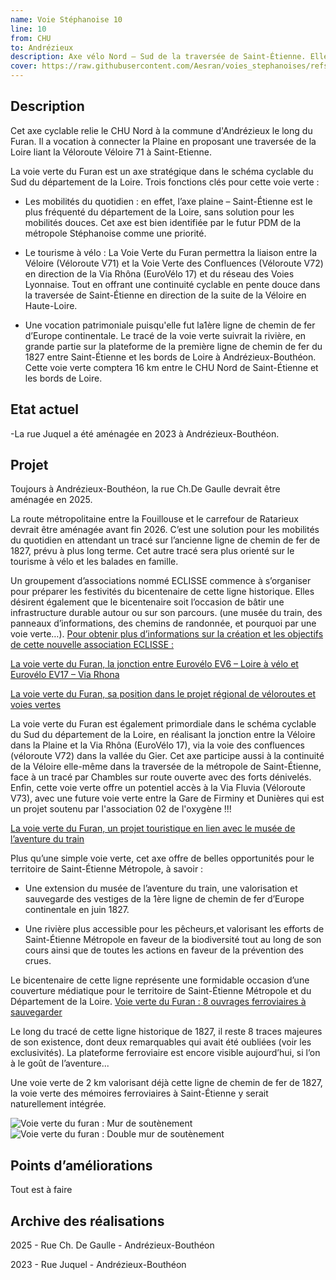 ```yaml
---
name: Voie Stéphanoise 10
line: 10
from: CHU
to: Andrézieux
description: Axe vélo Nord – Sud de la traversée de Saint-Étienne. Elle suit la ligne T1 du tram et parcours la ville du nord-ouest depuis l'hôpital nord jusqu'à Solaure au sud-est.
cover: https://raw.githubusercontent.com/Aesran/voies_stephanoises/refs/heads/main/assets/L10-Voie-verte-Furan-bicentenaire-1827-2027-ferroviaire.jpeg
---
```


## Description

Cet axe cyclable relie le CHU Nord à la commune d'Andrézieux le long du Furan. 
Il a vocation à connecter la Plaine en proposant une traversée de la Loire liant la Véloroute Véloire 71 à Saint-Etienne. 

La voie verte du Furan est un axe stratégique dans le schéma cyclable du Sud du département de la Loire. Trois fonctions clés pour cette voie verte :


 - Les mobilités du quotidien : en effet, l’axe plaine – Saint-Étienne est le plus fréquenté du département de la Loire, sans solution pour les mobilités douces. Cet axe est bien identifiée par le futur PDM de la métropole Stéphanoise comme une priorité.


- Le tourisme à vélo : La Voie Verte du Furan permettra la liaison entre la Véloire (Véloroute V71) et la Voie Verte des Confluences (Véloroute V72) en direction de la Via Rhôna (EuroVélo 17) et du réseau des Voies Lyonnaise. Tout en offrant une continuité cyclable en pente douce dans la traversée de Saint-Étienne en direction de la suite de la Véloire en Haute-Loire.


- Une vocation patrimoniale puisqu'elle fut la1ère ligne de chemin de fer d’Europe continentale.
Le tracé de la voie verte suivrait la rivière, en grande partie sur la plateforme de la première ligne de chemin de fer du 1827 entre Saint-Étienne et les bords de Loire à Andrézieux-Bouthéon. Cette voie verte comptera 16 km entre le CHU Nord de Saint-Étienne et les bords de Loire.

## Etat actuel

-La rue Juquel a été aménagée en 2023 à Andrézieux-Bouthéon. 


## Projet

Toujours à Andrézieux-Bouthéon, la rue Ch.De Gaulle devrait être aménagée en 2025.

La route métropolitaine entre la Fouillouse et le carrefour de Ratarieux devrait être aménagée avant fin 2026. C’est une solution pour les mobilités du quotidien en attendant un tracé sur l’ancienne   ligne de chemin de fer de 1827, prévu à plus long terme. Cet autre tracé sera plus orienté sur le tourisme à vélo et les balades en famille. 

 
Un groupement d’associations nommé ECLISSE commence à s’organiser pour préparer les festivités du bicentenaire de cette ligne historique. Elles désirent également que le bicentenaire soit l’occasion de bâtir une infrastructure durable autour ou sur son parcours. (une musée du train, des panneaux d’informations, des chemins de randonnée, et pourquoi par une voie verte…).
[Pour obtenir plus d’informations sur la création et les objectifs de cette nouvelle association ECLISSE :](https://www.if-saint-etienne.fr/societe/200-ans-du-rail-en-europe-leclisse-veut-lancer-la-machine-a-saint-etienne)

[La voie verte du Furan, la jonction entre Eurovélo EV6 – Loire à vélo et Eurovélo EV17 – Via Rhona](https://raw.githubusercontent.com/Aesran/voies_stephanoises/refs/heads/main/assets/L10-Voie-verte-Furan-place-dans-schema-velo-national.jpeg)


[La voie verte du Furan, sa position dans le projet régional de véloroutes et voies vertes](https://raw.githubusercontent.com/Aesran/voies_stephanoises/refs/heads/main/assets/L10-Voie-verte-Furan-place-schema-velo-regional.jpeg)

La voie verte du Furan est également primordiale dans le schéma cyclable du Sud du département de la Loire, en réalisant la jonction entre la Véloire dans la Plaine et la Via Rhôna (EuroVélo 17), via la voie des confluences (véloroute V72) dans la vallée du Gier. Cet axe participe aussi à la continuité de la Véloire elle-même dans la traversée de la métropole de Saint-Étienne, face à un tracé par Chambles sur route ouverte avec des forts dénivelés. Enfin, cette voie verte offre un potentiel accès à la Via Fluvia (Véloroute V73), avec une future voie verte entre la Gare de Firminy et Dunières qui est un projet soutenu par l'association 02 de l'oxygène !!!

[La voie verte du Furan, un projet touristique en lien avec le musée de l’aventure du train](https://raw.githubusercontent.com/Aesran/voies_stephanoises/refs/heads/main/assets/L10Voie-verte-Furan-un-projet-touristique.jpeg)

Plus qu’une simple voie verte, cet axe  offre de belles opportunités pour le territoire de Saint-Étienne Métropole, à savoir : 


- Une extension du musée de l’aventure du train, une valorisation et sauvegarde des vestiges de la 1ère ligne de chemin de fer d’Europe continentale en juin 1827.


- Une rivière plus accessible pour les pêcheurs,et valorisant  les efforts de Saint-Étienne Métropole en faveur de la biodiversité tout au long de son cours ainsi que de toutes les actions en faveur de la prévention des crues.

Le bicentenaire de cette ligne représente une formidable occasion d’une couverture médiatique pour le territoire de Saint-Étienne Métropole et du Département de la Loire. 
[Voie verte du Furan : 8 ouvrages ferroviaires à sauvegarder](https://raw.githubusercontent.com/Aesran/voies_stephanoises/refs/heads/main/assets/L10Voie-verte-Furan-vestige-du-patrimoine-ferroviaire-1827.jpeg)

Le long du tracé de cette ligne historique de 1827, il reste 8 traces majeures de son existence, dont deux remarquables qui avait été oubliées (voir les exclusivités). La plateforme ferroviaire est encore visible aujourd’hui, si l’on à le goût de l’aventure...


Une voie verte de 2 km valorisant déjà cette ligne de chemin de fer de 1827, la voie verte des mémoires ferroviaires à Saint-Étienne y serait naturellement intégrée.

![Voie verte du furan : Mur de soutènement](https://raw.githubusercontent.com/Aesran/voies_stephanoises/refs/heads/main/assets/L10-Voie-verte-Furan-vestige-ferrovaire-de-1827.jpeg)
![Voie verte du furan : Double mur de soutènement](https://raw.githubusercontent.com/Aesran/voies_stephanoises/refs/heads/main/assets/L10-Voie-verte-Furan-Vestige-ferroviaire-de-1827.jpeg)

## Points d’améliorations
Tout est à faire 

## Archive des réalisations
2025 -  Rue Ch. De Gaulle - Andrézieux-Bouthéon

2023 - Rue Juquel - Andrézieux-Bouthéon